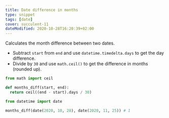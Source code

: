 ```yaml
---
title: Date difference in months
type: snippet
tags: [date]
cover: succulent-11
dateModified: 2020-10-28T16:20:39+02:00
---
```


Calculates the month difference between two dates.

- Subtract `start` from `end` and use `datetime.timedelta.days` to get the day difference.
- Divide by `30` and use `math.ceil()` to get the difference in months (rounded up).

```py
from math import ceil

def months_diff(start, end):
  return ceil((end - start).days / 30)
```

```py
from datetime import date

months_diff(date(2020, 10, 28), date(2020, 11, 25)) # 1
```
